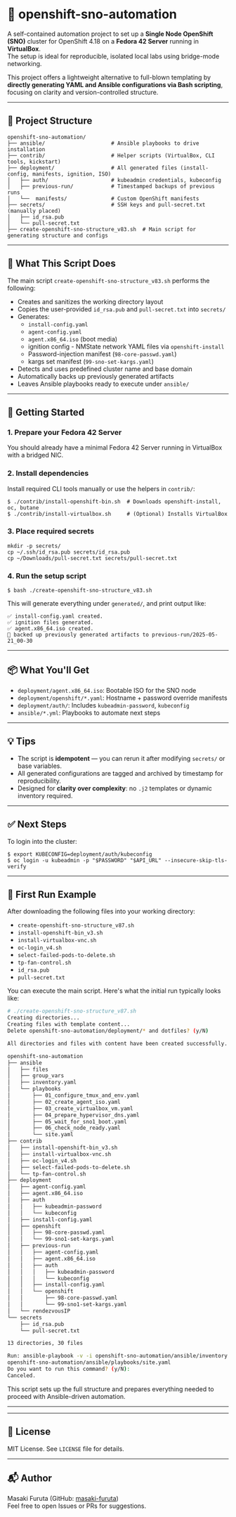 # 🚀 openshift-sno-automation

A self-contained automation project to set up a **Single Node OpenShift (SNO)** cluster for OpenShift 4.18 on a **Fedora 42 Server** running in **VirtualBox**.  
The setup is ideal for reproducible, isolated local labs using bridge-mode networking.

This project offers a lightweight alternative to full-blown templating by **directly generating YAML and Ansible configurations via Bash scripting**, focusing on clarity and version-controlled structure.

---

## 📁 Project Structure

```
openshift-sno-automation/
├── ansible/                     # Ansible playbooks to drive installation
├── contrib/                     # Helper scripts (VirtualBox, CLI tools, kickstart)
├── deployment/                  # All generated files (install-config, manifests, ignition, ISO)
│   ├── auth/                    # kubeadmin credentials, kubeconfig
│   ├── previous-run/            # Timestamped backups of previous runs
│   └──  manifests/              # Custom OpenShift manifests
├── secrets/                     # SSH keys and pull-secret.txt (manually placed)
│   ├── id_rsa.pub
│   └── pull-secret.txt
├── create-openshift-sno-structure_v83.sh  # Main script for generating structure and configs
```

---

## 🔧 What This Script Does

The main script `create-openshift-sno-structure_v83.sh` performs the following:

- Creates and sanitizes the working directory layout
- Copies the user-provided `id_rsa.pub` and `pull-secret.txt` into `secrets/`
- Generates:
  - `install-config.yaml`
  - `agent-config.yaml`
  - `agent.x86_64.iso` (boot media)
  - ignition config  - NMState network YAML files via `openshift-install`
  - Password-injection manifest (`98-core-passwd.yaml`)
  - kargs set manifest (`99-sno-set-kargs.yaml`)
- Detects and uses predefined cluster name and base domain
- Automatically backs up previously generated artifacts
- Leaves Ansible playbooks ready to execute under `ansible/`

---

## 🚀 Getting Started

### 1. Prepare your Fedora 42 Server

You should already have a minimal Fedora 42 Server running in VirtualBox with a bridged NIC.

### 2. Install dependencies

Install required CLI tools manually or use the helpers in `contrib/`:

```
$ ./contrib/install-openshift-bin.sh  # Downloads openshift-install, oc, butane
$ ./contrib/install-virtualbox.sh     # (Optional) Installs VirtualBox
```

### 3. Place required secrets

```
mkdir -p secrets/
cp ~/.ssh/id_rsa.pub secrets/id_rsa.pub
cp ~/Downloads/pull-secret.txt secrets/pull-secret.txt
```

### 4. Run the setup script

```
$ bash ./create-openshift-sno-structure_v83.sh
```

This will generate everything under `generated/`, and print output like:

```
✅ install-config.yaml created.
✅ ignition files generated.
✅ agent.x86_64.iso created.
📁 backed up previously generated artifacts to previous-run/2025-05-21_00-30
```

---

## 📦 What You'll Get

- `deployment/agent.x86_64.iso`: Bootable ISO for the SNO node
- `deployment/openshift/*.yaml`: Hostname + password override manifests
- `deployment/auth/`: Includes `kubeadmin-password`, `kubeconfig`
- `ansible/*.yml`: Playbooks to automate next steps

---

## 💡 Tips

- The script is **idempotent** — you can rerun it after modifying `secrets/` or base variables.
- All generated configurations are tagged and archived by timestamp for reproducibility.
- Designed for **clarity over complexity**: no `.j2` templates or dynamic inventory required.

---

## ✅ Next Steps

To login into the cluster:
```
$ export KUBECONFIG=deployment/auth/kubeconfig
$ oc login -u kubeadmin -p "$PASSWORD" "$API_URL" --insecure-skip-tls-verify
```
---
## 🧪 First Run Example

After downloading the following files into your working directory:

- `create-openshift-sno-structure_v87.sh`
- `install-openshift-bin_v3.sh`
- `install-virtualbox-vnc.sh`
- `oc-login_v4.sh`
- `select-failed-pods-to-delete.sh`
- `tp-fan-control.sh`
- `id_rsa.pub`
- `pull-secret.txt`

You can execute the main script. Here's what the initial run typically looks like:

```bash
# ./create-openshift-sno-structure_v87.sh 
Creating directories...
Creating files with template content...
Delete openshift-sno-automation/deployment/* and dotfiles? (y/N)

All directories and files with content have been created successfully.

openshift-sno-automation
├── ansible
│   ├── files
│   ├── group_vars
│   ├── inventory.yaml
│   └── playbooks
│       ├── 01_configure_tmux_and_env.yaml
│       ├── 02_create_agent_iso.yaml
│       ├── 03_create_virtualbox_vm.yaml
│       ├── 04_prepare_hypervisor_dns.yaml
│       ├── 05_wait_for_sno1_boot.yaml
│       ├── 06_check_node_ready.yaml
│       └── site.yaml
├── contrib
│   ├── install-openshift-bin_v3.sh
│   ├── install-virtualbox-vnc.sh
│   ├── oc-login_v4.sh
│   ├── select-failed-pods-to-delete.sh
│   └── tp-fan-control.sh
├── deployment
│   ├── agent-config.yaml
│   ├── agent.x86_64.iso
│   ├── auth
│   │   ├── kubeadmin-password
│   │   └── kubeconfig
│   ├── install-config.yaml
│   ├── openshift
│   │   ├── 98-core-passwd.yaml
│   │   └── 99-sno1-set-kargs.yaml
│   ├── previous-run
│   │   ├── agent-config.yaml
│   │   ├── agent.x86_64.iso
│   │   ├── auth
│   │   │   ├── kubeadmin-password
│   │   │   └── kubeconfig
│   │   ├── install-config.yaml
│   │   └── openshift
│   │       ├── 98-core-passwd.yaml
│   │       └── 99-sno1-set-kargs.yaml
│   └── rendezvousIP
└── secrets
    ├── id_rsa.pub
    └── pull-secret.txt

13 directories, 30 files

Run: ansible-playbook -v -i openshift-sno-automation/ansible/inventory.yaml \
openshift-sno-automation/ansible/playbooks/site.yaml
Do you want to run this command? (y/N): 
Canceled.
```

This script sets up the full structure and prepares everything needed to proceed with Ansible-driven automation.

---

---

## 📜 License

MIT License. See `LICENSE` file for details.

---

## 📬 Author

Masaki Furuta (GitHub: [masaki-furuta](https://github.com/masaki-furuta))  
Feel free to open Issues or PRs for suggestions.
```
